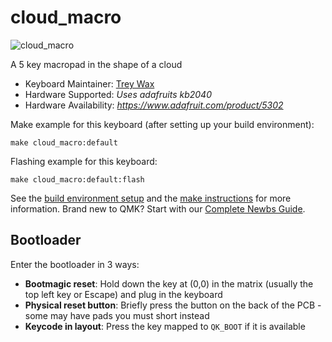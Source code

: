 # cloud_macro

![cloud_macro](https://imgur.com/a/fJo3DQr)

A 5 key macropad in the shape of a cloud

* Keyboard Maintainer: [Trey Wax](https://github.com/TweyHugs)
* Hardware Supported: *Uses adafruits kb2040*
* Hardware Availability: *https://www.adafruit.com/product/5302*

Make example for this keyboard (after setting up your build environment):

    make cloud_macro:default

Flashing example for this keyboard:

    make cloud_macro:default:flash

See the [build environment setup](https://docs.qmk.fm/#/getting_started_build_tools) and the [make instructions](https://docs.qmk.fm/#/getting_started_make_guide) for more information. Brand new to QMK? Start with our [Complete Newbs Guide](https://docs.qmk.fm/#/newbs).

## Bootloader

Enter the bootloader in 3 ways:

* **Bootmagic reset**: Hold down the key at (0,0) in the matrix (usually the top left key or Escape) and plug in the keyboard
* **Physical reset button**: Briefly press the button on the back of the PCB - some may have pads you must short instead
* **Keycode in layout**: Press the key mapped to `QK_BOOT` if it is available
